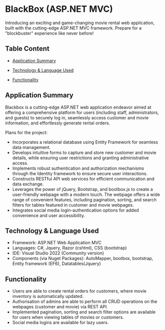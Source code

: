 # BlackBox (ASP.NET MVC)
Introducing an exciting and game-changing movie rental web application, built with the cutting-edge ASP.NET MVC framework. Prepare for a "blockbuster" experience like never before!

## Table Content
* [Application Summary](#Application-Summary)

* [Technology & Language Used](#Technology-&-Language-Used)

* [Functionality](#Functionality)

## Application Summary
Blackbox is a cutting-edge ASP.NET web application endeavor aimed at offering a comprehensive platform for users (including staff, administrators, and guests) to securely log in, seamlessly access customer and movie information, and effortlessly generate rental orders.

Plans for the project:
* Incorporates a relational database using Entity Framework for seamless data management.
* Develops intuitive forms to capture and store new customer and movie details, while ensuring user restrictions and granting administrative access.
* Implements robust authentication and authorization mechanisms through the Identity framework to ensure secure user interactions.
* Constructs RESTful API web services for efficient communication and data exchange.
* Leverages the power of jQuery, Bootstrap, and bootbox.js to create a user-friendly webpage with a modern touch. The webpage offers a wide range of convenient features, including pagination, sorting, and search filters for tables featured in customer and movie webpages.
* Integrates social media login-authentication options for added convenience and user accessibility.

## Technology & Language Used
* Framework: ASP.NET Web Application MVC 
* Languages: C#, Jquery, Razor (cshtml), CSS (bootstrap)
* IDE: Visual Studio 2022 (Community version)
* Components (via Nuget Packages): AutoMapper, bootbox, bootstrap, Entity framework (EF6), Datatables(Jquery) 

## Functionality
* Users are able to create rental orders for customers, where movie inventory is automatically updated.
* Authorisation of admins are able to perform all CRUD operations on the webpages (customer and movie) via REST API.
* Implemented pagination, sorting and search filter options are available for users when viewing tables of movies or customers. 
* Social media logins are available for lazy users.
